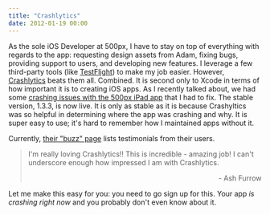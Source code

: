 ```yaml
---
title: "Crashlytics"
date: 2012-01-19 00:00
---
```


<import><p>As the sole iOS Developer at 500px, I have to stay on top of everything with regards to the app: requesting design assets from Adam, fixing bugs, providing support to users, and developing new features. I leverage a few third-party tools (like <a href="http://testflightapp.com" target="_parent">TestFlight</a>) to make my job easier. However, <a href="http://www.crashlytics.com/" target="_blank">Crashlytics</a> beats them all. Combined. It is second only to Xcode in terms of how important it is to creating iOS apps.<!--more-->
As I recently talked about, we had some <a href="http://ashfurrow.com/2012/01/walk-dont-run-a-cautionary-tale-of-ios-app-store-approval/">crashing issues with the 500px iPad app</a> that I had to fix. The stable version, 1.3.3, is now live. It is only as stable as it is because Crashyltics was so helpful in determining where the app was crashing and why. It is super easy to use; it's hard to remember how I maintained apps without it.</p>
<p>Currently, <a href="http://beta.crashlytics.com/buzz/" target="_blank">their "buzz" page</a> lists testimonials from their users.</p>
<blockquote>
<p>I'm really loving Crashlytics!! This is incredible - amazing job! I can't underscore enough how impressed I am with Crashlytics.</p>
<p style="text-align: right;">- Ash Furrow</p>
</blockquote>
<p>Let me make this easy for you: you need to go sign up for this. Your app <em>is crashing right now</em> and you probably don't even know about it.</p></import>

<!-- more -->

